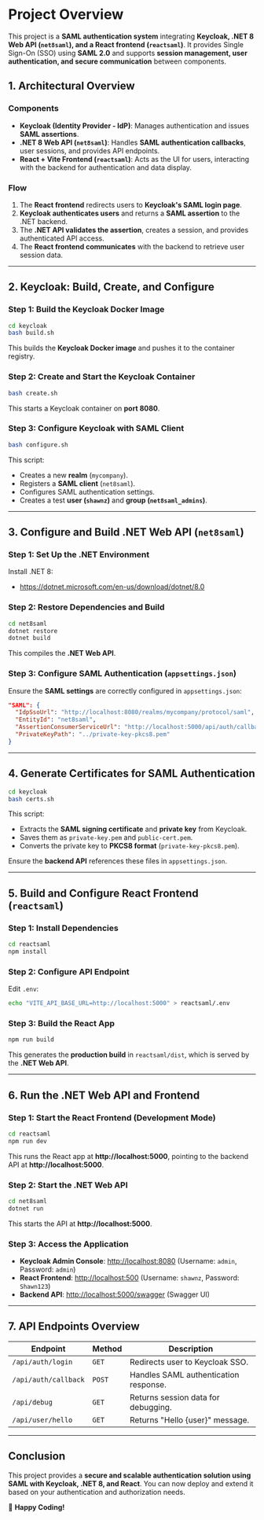 # Project Overview

This project is a **SAML authentication system** integrating **Keycloak, .NET 8 Web API (`net8saml`), and a React frontend (`reactsaml`)**. It provides Single Sign-On (SSO) using **SAML 2.0** and supports **session management, user authentication, and secure communication** between components.

## **1. Architectural Overview**

### **Components**
- **Keycloak (Identity Provider - IdP)**: Manages authentication and issues **SAML assertions**.
- **.NET 8 Web API (`net8saml`)**: Handles **SAML authentication callbacks**, user sessions, and provides API endpoints.
- **React + Vite Frontend (`reactsaml`)**: Acts as the UI for users, interacting with the backend for authentication and data display.

### **Flow**
1. The **React frontend** redirects users to **Keycloak's SAML login page**.
2. **Keycloak authenticates users** and returns a **SAML assertion** to the .NET backend.
3. The **.NET API validates the assertion**, creates a session, and provides authenticated API access.
4. The **React frontend communicates** with the backend to retrieve user session data.

---

## **2. Keycloak: Build, Create, and Configure**

### **Step 1: Build the Keycloak Docker Image**
```bash
cd keycloak
bash build.sh
```
This builds the **Keycloak Docker image** and pushes it to the container registry.

### **Step 2: Create and Start the Keycloak Container**
```bash
bash create.sh
```
This starts a Keycloak container on **port 8080**.

### **Step 3: Configure Keycloak with SAML Client**
```bash
bash configure.sh
```
This script:
- Creates a new **realm** (`mycompany`).
- Registers a **SAML client** (`net8saml`).
- Configures SAML authentication settings.
- Creates a test **user (`shawnz`)** and **group (`net8saml_admins`)**.

---

## **3. Configure and Build .NET Web API (`net8saml`)**

### **Step 1: Set Up the .NET Environment**

Install .NET 8:

- https://dotnet.microsoft.com/en-us/download/dotnet/8.0

### **Step 2: Restore Dependencies and Build**
```bash
cd net8saml
dotnet restore
dotnet build
```
This compiles the **.NET Web API**.

### **Step 3: Configure SAML Authentication (`appsettings.json`)**
Ensure the **SAML settings** are correctly configured in `appsettings.json`:
```json
"SAML": {
  "IdpSsoUrl": "http://localhost:8080/realms/mycompany/protocol/saml",
  "EntityId": "net8saml",
  "AssertionConsumerServiceUrl": "http://localhost:5000/api/auth/callback",
  "PrivateKeyPath": "../private-key-pkcs8.pem"
}
```

---

## **4. Generate Certificates for SAML Authentication**
```bash
cd keycloak
bash certs.sh
```
This script:
- Extracts the **SAML signing certificate** and **private key** from Keycloak.
- Saves them as `private-key.pem` and `public-cert.pem`.
- Converts the private key to **PKCS8 format** (`private-key-pkcs8.pem`).

Ensure the **backend API** references these files in `appsettings.json`.

---

## **5. Build and Configure React Frontend (`reactsaml`)**

### **Step 1: Install Dependencies**
```bash
cd reactsaml
npm install
```

### **Step 2: Configure API Endpoint**
Edit `.env`:
```bash
echo "VITE_API_BASE_URL=http://localhost:5000" > reactsaml/.env
```

### **Step 3: Build the React App**
```bash
npm run build
```
This generates the **production build** in `reactsaml/dist`, which is served by the **.NET Web API**.

---

## **6. Run the .NET Web API and Frontend**

### **Step 1: Start the React Frontend (Development Mode)**
```bash
cd reactsaml
npm run dev
```
This runs the React app at **http://localhost:5000**, pointing to the backend API at **http://localhost:5000**.

### **Step 2: Start the .NET Web API**
```bash
cd net8saml
dotnet run
```
This starts the API at **http://localhost:5000**.

### **Step 3: Access the Application**
- **Keycloak Admin Console**: [http://localhost:8080](http://localhost:8080) (Username: `admin`, Password: `admin`)
- **React Frontend**: [http://localhost:500](http://localhost:500) (Username: `shawnz`, Password: `Shawn123`)
- **Backend API**: [http://localhost:5000/swagger](http://localhost:5000/swagger) (Swagger UI)

---

## **7. API Endpoints Overview**

| Endpoint                  | Method | Description |
|---------------------------|--------|-------------|
| `/api/auth/login`         | `GET`  | Redirects user to Keycloak SSO. |
| `/api/auth/callback`      | `POST` | Handles SAML authentication response. |
| `/api/debug`              | `GET`  | Returns session data for debugging. |
| `/api/user/hello`         | `GET`  | Returns "Hello {user}" message. |

---

## **Conclusion**
This project provides a **secure and scalable authentication solution using SAML with Keycloak, .NET 8, and React**. You can now deploy and extend it based on your authentication and authorization needs.

🚀 **Happy Coding!**